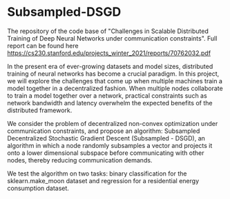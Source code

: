 # Subsampled-DSGD
The repository of the code base of "Challenges in Scalable Distributed Training of Deep Neural Networks under communication constraints". Full report can be found here https://cs230.stanford.edu/projects_winter_2021/reports/70762032.pdf 

In the present era of ever-growing datasets and model sizes, distributed training of neural networks has become a crucial
paradigm. In this project, we will explore the challenges that come up when multiple machines train a model together in
a decentralized fashion. When multiple nodes collaborate to train a model together over a network, practical constraints such as
network bandwidth and latency overwhelm the expected benefits of the distributed framework.

We consider the problem of decentralized non-convex optimization under communication constraints, and propose an algorithm:
Subsampled Decentralized Stochastic Gradient Descent (Subsampled - DSGD), an algorithm in which a node randomly
subsamples a vector and projects it onto a lower dimensional subspace before communicating with other nodes, thereby reducing
communication demands.

We test the algorithm on two tasks: binary classification for the sklearn.make_moon dataset and regression for a residential energy consumption dataset.
